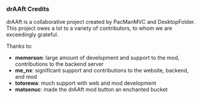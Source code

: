### drAAft Credits

drAAft is a collaborative project created by PacManMVC and DesktopFolder. This project owes a lot to a variety of contributors, to whom we are exceedingly grateful.

Thanks to:
- **memerson**: large amount of development and support  to the mod, contributions to the backend server
- **me_nx**: significant support and contributions to the website, backend, and mod
- **totorewa**: much support with web and mod development
- **matsenuc**: made the drAAft mod button an enchanted bucket
